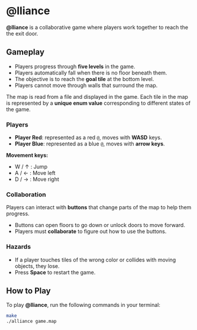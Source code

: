 # @lliance

**@lliance** is a collaborative game where players work together to reach the the exit door.

## Gameplay

- Players progress through **five levels** in the game.  
- Players automatically fall when there is no floor beneath them.  
- The objective is to reach the **goal tile** at the bottom level.  
- Players cannot move through walls that surround the map.  

The map is read from a file and displayed in the game. Each tile in the map is represented by a **unique enum value** corresponding to different states of the game.  

### Players

- **Player Red**: represented as a red `@`, moves with **WASD** keys.  
- **Player Blue**: represented as a blue `@`, moves with **arrow keys**.  

**Movement keys:**  
- W / ↑ : Jump  
- A / ← : Move left  
- D / → : Move right  

### Collaboration

Players can interact with **buttons** that change parts of the map to help them progress.  
- Buttons can open floors to go down or unlock doors to move forward.  
- Players must **collaborate** to figure out how to use the buttons.  

### Hazards

- If a player touches tiles of the wrong color or collides with moving objects, they lose.  
- Press **Space** to restart the game.  

## How to Play

To play **@lliance**, run the following commands in your terminal:

```bash
make
./alliance game.map
